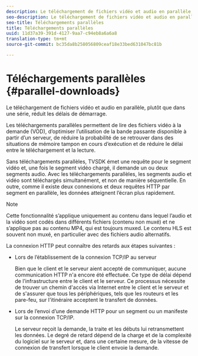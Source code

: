```yaml
---
description: Le téléchargement de fichiers vidéo et audio en parallèle, plutôt que dans une série, réduit les délais de démarrage.
seo-description: Le téléchargement de fichiers vidéo et audio en parallèle, plutôt que dans une série, réduit les délais de démarrage.
seo-title: Téléchargements parallèles
title: Téléchargements parallèles
uuid: 11d37a39-391d-4127-9aa7-c94eb8a6a6a8
translation-type: tm+mt
source-git-commit: bc35da8b258056809ceaf18e33bed631047bc81b

---
```



# Téléchargements parallèles {#parallel-downloads}

Le téléchargement de fichiers vidéo et audio en parallèle, plutôt que dans une série, réduit les délais de démarrage.

Les téléchargements parallèles permettent de lire des fichiers vidéo à la demande (VOD), d’optimiser l’utilisation de la bande passante disponible à partir d’un serveur, de réduire la probabilité de se retrouver dans des situations de mémoire tampon en cours d’exécution et de réduire le délai entre le téléchargement et la lecture.

<!-- 

Removed as part of "no DASH use cases" for 2.5.1, May 31st, 2017 release.
<p>Parallel downloads allows DASH video-on-demand (VOD) files to be played, optimizes the available bandwidth usage from a server, lowers the probability of getting into buffer under-run situations, and minimizes the delay between download and playback. </p>

 -->

Sans téléchargements parallèles, TVSDK émet une requête pour le segment vidéo et, une fois le segment vidéo chargé, il demande un ou deux segments audio. Avec les téléchargements parallèles, les segments audio et vidéo sont téléchargés simultanément, et non de manière séquentielle. En outre, comme il existe deux connexions et deux requêtes HTTP par segment en parallèle, les données atteignent l’écran plus rapidement.

>[!NOTE]
>
>Cette fonctionnalité s’applique uniquement au contenu dans lequel l’audio et la vidéo sont codés dans différents fichiers (contenu non muxé) et ne s’applique pas au contenu MP4, qui est toujours muxed. Le contenu HLS est souvent non muxé, en particulier avec des fichiers audio alternatifs.

<!-- 

See comment above (DASH use case removed).
<note type="restriction">
  This feature applies only to content where the audio and video are encoded into different files (unmuxed content) and does not apply to MP4 content, which is always muxed. Most DASH content is unmuxed, and HLS content is often unmuxed, especially with alternate audio. 
</note>

 -->

La connexion HTTP peut connaître des retards aux étapes suivantes :

* Lors de l’établissement de la connexion TCP/IP au serveur

   Bien que le client et le serveur aient accepté de communiquer, aucune communication HTTP n&#39;a encore été effectuée. Ce type de délai dépend de l’infrastructure entre le client et le serveur. Ce processus nécessite de trouver un chemin d&#39;accès via Internet entre le client et le serveur et de s&#39;assurer que tous les périphériques, tels que les routeurs et les pare-feu, sur l&#39;itinéraire acceptent le transfert de données.
* Lors de l’envoi d’une demande HTTP pour un segment ou un manifeste sur la connexion TCP/IP.

   Le serveur reçoit la demande, la traite et les débuts lui retransmettent les données. Le degré de retard dépend de la charge et de la complexité du logiciel sur le serveur et, dans une certaine mesure, de la vitesse de connexion de transfert lorsque le client envoie la demande.